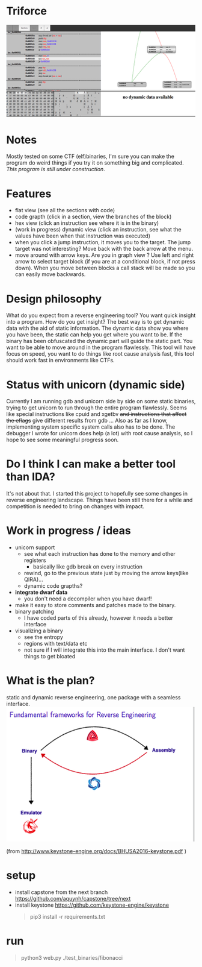 

# Triforce

<img src="README/current_state.png"  width="800px" />

#   Notes
Mostly tested on some CTF (elf)binaries, I'm sure you can make the program do weird things if you try it on something big and complicated. *This program is still under construction*.

#	Features
-	flat view (see all the sections with code)
-	code grapth (click in a section, view the branches of the block)
-	hex view (click an instruction see where it is in the binary)
-	(work in progress) dynamic view (click an instruction, see what the values have been when that instruction was executed)
-	when you click a jump instruction, it moves you to the target. The jump target was not interesting? Move back with the back arrow at the menu.
-	move around with arrow keys. Are you in graph view ? Use left and right arrow to select target block (if you are at a conditional block, if not press down). When you move between blocks a call stack will be made so you can easily move backwards.


# Design philosophy
What do you expect from a reverse engineering tool? You want quick insight into a program. How do you get insight? The best way is to get dynamic data with the aid of static information. The dynamic data show you where you have been, the static can help you get where you want to be. If the binary has been obfuscated the dynamic part will guide the static part. You want to be able to move around in the program flawlessly. This tool will have focus on speed, you want to do things like root cause analysis fast, this tool should work fast in environments like CTFs. 

#  Status with unicorn (dynamic side)
Currently I am running gdb and unicorn side by side on some static binaries, trying to get unicorn to run through the entire program flawlessly. Seems like special instructions like cpuid and xgetbv ~~and instructions that affect the eflags~~ give different results from gdb ... Also as far as I know, implementing system specific system calls also has to be done. The debugger I wrote for unicorn does help (a lot) with root cause analysis, so I hope to see some meaningful progress soon. 

#  Do I think I can make a better tool than IDA? 
It's not about that. I started this project to hopefully see some changes in reverse engineering landscape. Things have been still there for a while and competition is needed to bring on changes with impact.

#	Work in progress / ideas
-	unicorn support
	-	see what each instruction has done to the memory and other registers
		-	basically like gdb break on every instruction
	-	rewind, go to the previous state just by moving the arrow keys(like QIRA)...
	-	dynamic code grapths?
-	**integrate dwarf data**
	-	you don't need a decompiler when you have dwarf!
-	make it easy to store comments and patches made to the binary. 
-	binary patching
	-	I have coded parts of this already, however it needs a better interface
-	visualizing a binary
	-	see the entropy
	-	regions with text/data etc
	-	not sure if I will integrate this into the main interface. I don't want things to get bloated


#   What is the plan?
static and dynamic reverse engineering, one package with a seamless interface. 
<img src="README/idea.png"  width="500px" />

(from http://www.keystone-engine.org/docs/BHUSA2016-keystone.pdf )

# setup
- install capstone from the next branch
		https://github.com/aquynh/capstone/tree/next
- install keystone
		https://github.com/keystone-engine/keystone
    >  pip3 install -r requirements.txt

# run
> python3 web.py ./test_binaries/fibonacci